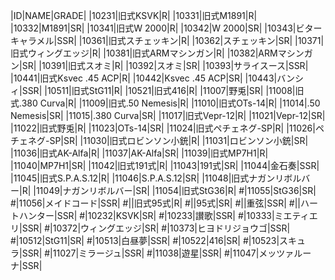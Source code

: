 |ID|NAME|GRADE|
|10231|旧式KSVK|R|
|10331|旧式M1891|R|
|10332|M1891|SR|
|10341|旧式W 2000|R|
|10342|W 2000|SR|
|10343|ビターキャラメル|SSR|
|10361|旧式スチェッキン|R|
|10362|スチェッキン|SR|
|10371|旧式ウィングエッジ|R|
|10381|旧式ARMマシンガン|R|
|10382|ARMマシンガン|SR|
|10391|旧式スオミ|R|
|10392|スオミ|SR|
|10393|サライスース|SSR|
|10441|旧式Ksvec .45 ACP|R|
|10442|Ksvec .45 ACP|SR|
|10443|バンシィ|SSR|
|10511|旧式StG11|R|
|10521|旧式416|R|
|11007|野兎|SR|
|11008|旧式.380 Curva|R|
|11009|旧式.50 Nemesis|R|
|11010|旧式OTs-14|R|
|11014|.50 Nemesis|SR|
|11015|.380 Curva|SR|
|11017|旧式Vepr-12|R|
|11021|Vepr-12|SR|
|11022|旧式野兎|R|
|11023|OTs-14|SR|
|11024|旧式ペチェネグ-SP|R|
|11026|ペチェネグ-SP|SR|
|11030|旧式ロビンソン小銃|R|
|11031|ロビンソン小銃|SR|
|11036|旧式AK-Alfa|R|
|11037|AK-Alfa|SR|
|11039|旧式MP7H1|R|
|11040|MP7H1|SR|
|11042|旧式191式|R|
|11043|191式|SR|
|11044|金石奏|SSR|
|11045|旧式S.P.A.S.12|R|
|11046|S.P.A.S.12|SR|
|11048|旧式ナガンリボルバー|R|
|11049|ナガンリボルバー|SR|
|11054|旧式StG36|R|
#|11055|StG36|SR|
#|11056|メイドコード|SSR|
#||旧式95式|R|
#||95式|SR|
#||重弦|SSR|
#||ハートハンター|SSR|
#|10232|KSVK|SR|
#|10233|讃歌|SSR|
#|10333|ミエティエリ|SSR|
#|10372|ウィングエッジ|SR|
#|10373|ヒヨドリジョウゴ|SSR|
#|10512|StG11|SR|
#|10513|白昼夢|SSR|
#|10522|416|SR|
#|10523|スキュラ|SSR|
#|11027|ミラージュ|SSR|
#|11038|遊星|SSR|
#|11047|メッツァルーナ|SSR|
